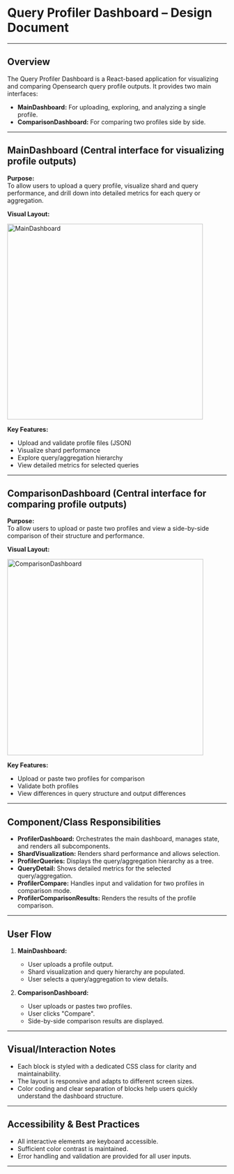 # Query Profiler Dashboard – Design Document

---

## Overview

The Query Profiler Dashboard is a React-based application for visualizing and comparing Opensearch query profile outputs. It provides two main interfaces:
- **MainDashboard:** For uploading, exploring, and analyzing a single profile.
- **ComparisonDashboard:** For comparing two profiles side by side.

---

## MainDashboard (Central interface for visualizing profile outputs)

**Purpose:**  
To allow users to upload a query profile, visualize shard and query performance, and drill down into detailed metrics for each query or aggregation.

**Visual Layout:**

<img width="449" alt="MainDashboard" src="https://github.com/user-attachments/assets/099c6645-ae96-4d23-adea-9bb7a7123043" />

**Key Features:**
- Upload and validate profile files (JSON)
- Visualize shard performance
- Explore query/aggregation hierarchy
- View detailed metrics for selected queries

---

## ComparisonDashboard (Central interface for comparing profile outputs)

**Purpose:**  
To allow users to upload or paste two profiles and view a side-by-side comparison of their structure and performance.

**Visual Layout:**

<img width="450" alt="ComparisonDashboard" src="https://github.com/user-attachments/assets/04f74379-b618-4668-9cd6-11e5e5250e16" />

**Key Features:**
- Upload or paste two profiles for comparison
- Validate both profiles
- View differences in query structure and output differences

---

## Component/Class Responsibilities

- **ProfilerDashboard:** Orchestrates the main dashboard, manages state, and renders all subcomponents.
- **ShardVisualization:** Renders shard performance and allows selection.
- **ProfilerQueries:** Displays the query/aggregation hierarchy as a tree.
- **QueryDetail:** Shows detailed metrics for the selected query/aggregation.
- **ProfilerCompare:** Handles input and validation for two profiles in comparison mode.
- **ProfilerComparisonResults:** Renders the results of the profile comparison.

---

## User Flow

1. **MainDashboard:**
   - User uploads a profile output.
   - Shard visualization and query hierarchy are populated.
   - User selects a query/aggregation to view details.

2. **ComparisonDashboard:**
   - User uploads or pastes two profiles.
   - User clicks "Compare".
   - Side-by-side comparison results are displayed.

---

## Visual/Interaction Notes

- Each block is styled with a dedicated CSS class for clarity and maintainability.
- The layout is responsive and adapts to different screen sizes.
- Color coding and clear separation of blocks help users quickly understand the dashboard structure.

---

## Accessibility & Best Practices

- All interactive elements are keyboard accessible.
- Sufficient color contrast is maintained.
- Error handling and validation are provided for all user inputs.

---

